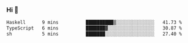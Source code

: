 ### Hi 👋

<!--START_SECTION:waka-->

```txt
Haskell      9 mins          ██████████▒░░░░░░░░░░░░░░   41.73 %
TypeScript   6 mins          ███████▓░░░░░░░░░░░░░░░░░   30.87 %
sh           5 mins          ███████░░░░░░░░░░░░░░░░░░   27.40 %
```

<!--END_SECTION:waka-->
